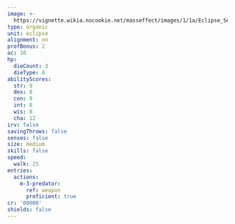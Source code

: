 ```yaml
---
image: >-
  https://vignette.wikia.nocookie.net/masseffect/images/1/1a/Eclipse_Security_Guard.png/revision/latest?cb=20100720085554
type: organic
unit: eclipse
alignment: nn
profBonus: 2
ac: 10
hp:
  dieCount: 3
  dieType: 8
abilityScores:
  str: 9
  dex: 8
  con: 9
  int: 8
  wis: 8
  cha: 12
irv: false
savingThrows: false
senses: false
size: medium
skills: false
speed:
  walk: 25
entries:
  actions:
    m-3-predator:
      ref: weapon
      proficient: true
cr: '00000'
shields: false
---
```


